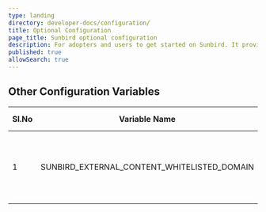 ```yaml
---
type: landing
directory: developer-docs/configuration/
title: Optional Configuration
page_title: Sunbird optional configuration
description: For adopters and users to get started on Sunbird. It provides the list of optional configuration that need to be done.
published: true
allowSearch: true
---
```

## Other Configuration Variables 

|Sl.No|Variable Name|Description|Default Value|
|-----|:-----------:|:---------:|:-----------:|
|1|SUNBIRD_EXTERNAL_CONTENT_WHITELISTED_DOMAIN|This is a comma separated domain names that are whitelisted|Youtube.com
